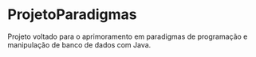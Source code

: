 # ProjetoParadigmas
Projeto voltado para o aprimoramento em paradigmas de programação e manipulação de banco de dados com Java.
